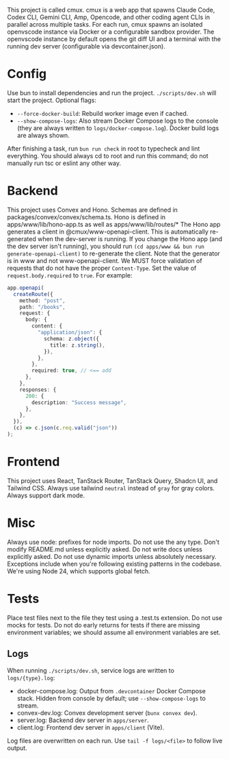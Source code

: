 This project is called cmux. cmux is a web app that spawns Claude Code, Codex CLI, Gemini CLI, Amp, Opencode, and other coding agent CLIs in parallel across multiple tasks. For each run, cmux spawns an isolated openvscode instance via Docker or a configurable sandbox provider. The openvscode instance by default opens the git diff UI and a terminal with the running dev server (configurable via devcontainer.json).

# Config

Use bun to install dependencies and run the project.
`./scripts/dev.sh` will start the project. Optional flags:

- `--force-docker-build`: Rebuild worker image even if cached.
- `--show-compose-logs`: Also stream Docker Compose logs to the console (they are always written to `logs/docker-compose.log`). Docker build logs are always shown.

After finishing a task, run `bun run check` in root to typecheck and lint everything. You should always cd to root and run this command; do not manually run tsc or eslint any other way.

# Backend

This project uses Convex and Hono.
Schemas are defined in packages/convex/convex/schema.ts.
Hono is defined in apps/www/lib/hono-app.ts as well as apps/www/lib/routes/\*
The Hono app generates a client in @cmux/www-openapi-client. This is automatically re-generated when the dev-server is running. If you change the Hono app (and the dev server isn't running), you should run `(cd apps/www && bun run generate-openapi-client)` to re-generate the client. Note that the generator is in www and not www-openapi-client.
We MUST force validation of requests that do not have the proper `Content-Type`. Set the value of `request.body.required` to `true`. For example:

```ts
app.openapi(
  createRoute({
    method: "post",
    path: "/books",
    request: {
      body: {
        content: {
          "application/json": {
            schema: z.object({
              title: z.string(),
            }),
          },
        },
        required: true, // <== add
      },
    },
    responses: {
      200: {
        description: "Success message",
      },
    },
  }),
  (c) => c.json(c.req.valid("json"))
);
```

# Frontend

This project uses React, TanStack Router, TanStack Query, Shadcn UI, and Tailwind CSS.
Always use tailwind `neutral` instead of `gray` for gray colors.
Always support dark mode.

# Misc

Always use node: prefixes for node imports.
Do not use the any type.
Don't modify README.md unless explicitly asked.
Do not write docs unless explicitly asked.
Do not use dynamic imports unless absolutely necessary. Exceptions include when you're following existing patterns in the codebase.
We're using Node 24, which supports global fetch.

# Tests

Place test files next to the file they test using a .test.ts extension.
Do not use mocks for tests.
Do not do early returns for tests if there are missing environment variables; we should assume all environment variables are set.

## Logs

When running `./scripts/dev.sh`, service logs are written to `logs/{type}.log`:

- docker-compose.log: Output from `.devcontainer` Docker Compose stack. Hidden from console by default; use `--show-compose-logs` to stream.
- convex-dev.log: Convex development server (`bunx convex dev`).
- server.log: Backend dev server in `apps/server`.
- client.log: Frontend dev server in `apps/client` (Vite).

Log files are overwritten on each run. Use `tail -f logs/<file>` to follow live output.
